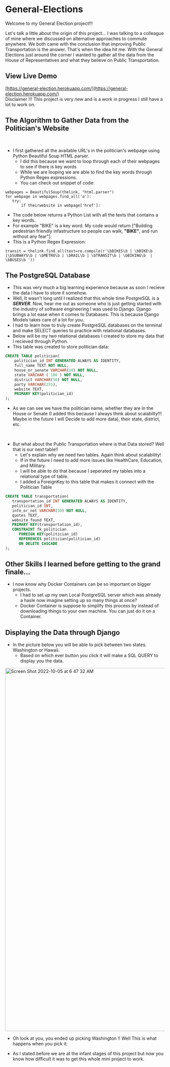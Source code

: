 # General-Elections

Welcome to my General Election project!!! 

Let's talk a little about the origin of this project... I was talking to a colleague of mine where we discussed on alternative approaches to commute anywhere. We both came with the conclusion that improving Public Transportation is the answer. That's when the idea hit me. With the General Elections just around the corner I wanted to gather all the data from the House of Representatives and what they believe on Public Transportation. 


## View Live Demo
[https://general-election.herokuapp.com/](https://general-election.herokuapp.com/)
<br>
Disclaimer !!! This project is very new and is a work in progress I still have a lot to work on. 


## The Algorithm to Gather Data from the Politician's Website 
<br>

- I first gathered all the available URL's in the politician's webpage using Python Beautiful Soup HTML parser. 
   - I did this because we want to loop through each of their webpages to see if there is key words
   - While we are looping we are able to find the key words through Python Regex expressions. 
   - You can check out snippet of code:
 ```
webpages = BeautifulSoup(thelink, "html.parser")
for webpage in webpages.find_all('a'):
    try:
        if theirwebsite in webpage['href']:
```
   - The code below returns a Python List with all the texts that contains a key words. 
   - For example "BIKE" is a key word. My code would return ["Building pedestrian friendly infastructure so people can walk, **"BIKE"**, and run without any fear"].  
   - This is a Python Regex Expression:
 ```
transit = thelink.find_all(text=re.compile(r'\bBIKES\b | \bBIKE\b |\bSUBWAYS\b | \bMETRO\b | \bRAIL\b | \bTRANSIT\b | \bBIKING\b  | \bBUSES\b '))

```

## The PostgreSQL Database 
* This was very much a big learning experience because as soon I recieve the data I have to store it somehow. 
* Well, It wasn't long until I realized that this whole time PostgreSQL is a ***SERVER***. Now, hear me out as someone who is just getting started with the industry of software engineering I was used to Django. Django brings a lot ease when it comes to Databases. This is because Django Models takes care of a lot for you. 
* I had to learn how to truly create PostgreSQL databases on the terminal and make SELECT queries to practice with relational databases. 
* Below will be my two relational databases I created to store my data that I recieved through Python. 
* This table was created to store politician data:
~~~~sql
CREATE TABLE politician(
    politician_id INT GENERATED ALWAYS AS IDENTITY,
    full_name TEXT NOT NULL,
	house_or_senate VARCHAR(10) NOT NULL,
	state VARCHAR ( 100 ) NOT NULL,
	district VARCHAR(50) NOT NULL,
	party VARCHAR(255),
	website TEXT,
    PRIMARY KEY(politician_id)
);

~~~~
* As we can see we have the politician name, whether they are in the House or Senate (I added this because I always think about scalabilty!!! Maybe in the future I will Decide to add more data), their state, district, etc.

<br>

* But what about the Public Transportation where is that Data stored? Well that is our next table!!
	* Let's explain why we need two tables. Again think about scalability!
	* If in the future I need to add more issues like HealthCare, Education, and Military.
	* I will be able to do that because I seperated my tables into a relational type of table.
	* I added a ForeignKey to this table that makes it connect with the Politician Table

~~~~sql
CREATE TABLE transportation(
   transportation_id INT GENERATED ALWAYS AS IDENTITY,
   politician_id INT,
   info_or_not VARCHAR(50) NOT NULL, 
   quotes TEXT,
   website_found TEXT,
   PRIMARY KEY(transportation_id),
   CONSTRAINT fk_politician
      FOREIGN KEY(politician_id) 
	  REFERENCES politician(politician_id)
	  ON DELETE CASCADE
);

~~~~

## Other Skills I learned before getting to the grand finale...
* I now know why Docker Containers can be so important on bigger projects.
	* I had to set up my own Local PostgreSQL server which was already a hasle now imagine setting up so many things at once?
	* Docker Container is suppose to simplify this process by instead of downloading things to your own machine. You can just do it on a Container. 
	

## Displaying the Data through Django 

* In the picture below you will be able to pick between two states. Washington or Hawaii. 
	* Based on which ever button you click it will make a SQL QUERY to display you the data.
<img width="1146" alt="Screen Shot 2022-10-05 at 6 47 32 AM" src="https://user-images.githubusercontent.com/79346881/194076440-19e0906d-3db9-474c-8a8f-d9e341a2e1b1.png">

* Oh look at you, you ended up picking Washington !! Well This is what happens when you pick it: 


* As I stated before we are at the infant stages of this project but now you know how difficult it was to get this whole mini project to work. 
